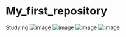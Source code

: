 # My_first_repository
Studying
![image](https://user-images.githubusercontent.com/86930406/124711393-b25a6b00-df06-11eb-991e-bd219790aeb9.png)
![image](https://user-images.githubusercontent.com/86930406/124717564-ec7b3b00-df0d-11eb-874b-2c31d761a5bc.png)
![image](https://user-images.githubusercontent.com/86930406/124717656-03219200-df0e-11eb-9db8-c778f99358f6.png)
![image](https://user-images.githubusercontent.com/86930406/124717685-0c126380-df0e-11eb-82af-5db72df98d40.png)
